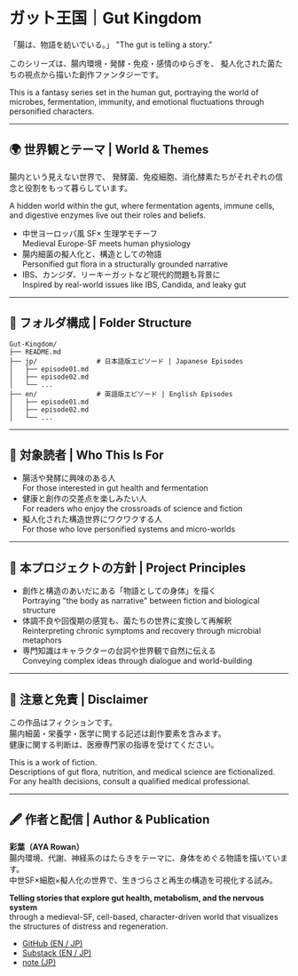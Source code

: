 
# ガット王国｜Gut Kingdom

「腸は、物語を紡いでいる。」
"The gut is telling a story."

このシリーズは、腸内環境・発酵・免疫・感情のゆらぎを、
擬人化された菌たちの視点から描いた創作ファンタジーです。

This is a fantasy series set in the human gut, portraying the world of microbes,
fermentation, immunity, and emotional fluctuations through personified characters.

---

## 🌍 世界観とテーマ | World & Themes

腸内という見えない世界で、
発酵菌、免疫細胞、消化酵素たちがそれぞれの信念と役割をもって暮らしています。

A hidden world within the gut, where fermentation agents, immune cells, and digestive enzymes
live out their roles and beliefs.

- 中世ヨーロッパ風 SF× 生理学モチーフ  
  Medieval Europe-SF meets human physiology
- 腸内細菌の擬人化と、構造としての物語  
  Personified gut flora in a structurally grounded narrative
- IBS、カンジダ、リーキーガットなど現代的問題も背景に  
  Inspired by real-world issues like IBS, Candida, and leaky gut

---

## 📁 フォルダ構成 | Folder Structure

```
Gut-Kingdom/
├── README.md
├── jp/               # 日本語版エピソード | Japanese Episodes
│   ├── episode01.md
│   ├── episode02.md
│   └── ...
├── en/               # 英語版エピソード | English Episodes
│   ├── episode01.md
│   ├── episode02.md
│   └── ...
```

---

## 📖 対象読者 | Who This Is For

- 腸活や発酵に興味のある人  
  For those interested in gut health and fermentation  
- 健康と創作の交差点を楽しみたい人  
  For readers who enjoy the crossroads of science and fiction  
- 擬人化された構造世界にワクワクする人  
  For those who love personified systems and micro-worlds

---

## 🧭 本プロジェクトの方針 | Project Principles

- 創作と構造のあいだにある「物語としての身体」を描く  
  Portraying "the body as narrative" between fiction and biological structure  
- 体調不良や回復期の感覚も、菌たちの世界に変換して再解釈  
  Reinterpreting chronic symptoms and recovery through microbial metaphors  
- 専門知識はキャラクターの台詞や世界観で自然に伝える  
  Conveying complex ideas through dialogue and world-building

---

## 📌 注意と免責 | Disclaimer

この作品はフィクションです。  
腸内細菌・栄養学・医学に関する記述は創作要素を含みます。  
健康に関する判断は、医療専門家の指導を受けてください。

This is a work of fiction.  
Descriptions of gut flora, nutrition, and medical science are fictionalized.  
For any health decisions, consult a qualified medical professional.

---


## 🖋 作者と配信 | Author & Publication

**彩葉（AYA Rowan）**  
腸内環境、代謝、神経系のはたらきをテーマに、身体をめぐる物語を描いています。  
中世SF×細胞×擬人化の世界で、生きづらさと再生の構造を可視化する試み。

**Telling stories that explore gut health, metabolism, and the nervous system**  
through a medieval-SF, cell-based, character-driven world that visualizes the structures of distress and regeneration.

- [GitHub (EN / JP)](https://github.com/noetic-loop/Gut_Kingdom)  
- [Substack (EN / JP)](https://ayarowan.substack.com/)  
- [note (JP)](https://note.com/ranunculus202504)

